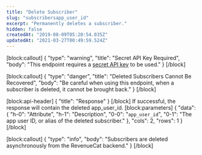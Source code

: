 ```yaml
---
title: "Delete Subscriber"
slug: "subscribersapp_user_id"
excerpt: "Permanently deletes a subscriber."
hidden: false
createdAt: "2019-08-09T05:20:54.035Z"
updatedAt: "2021-03-27T00:49:59.524Z"
---
```

[block:callout]
{
  "type": "warning",
  "title": "Secret API Key Required",
  "body": "This endpoint requires a [secret API key](doc:authentication) to be used."
}
[/block]

[block:callout]
{
  "type": "danger",
  "title": "Deleted Subscribers Cannot Be Recovered",
  "body": "Be careful when using this endpoint, when a subscriber is deleted, it cannot be brought back."
}
[/block]

[block:api-header]
{
  "title": "Response"
}
[/block]
If successful, the response will contain the deleted app_user_id. 
[block:parameters]
{
  "data": {
    "h-0": "Attribute",
    "h-1": "Description",
    "0-0": "`app_user_id`",
    "0-1": "The app user ID, or alias of the deleted subscriber."
  },
  "cols": 2,
  "rows": 1
}
[/block]

[block:callout]
{
  "type": "info",
  "body": "Subscribers are deleted asynchronously from the RevenueCat backend."
}
[/block]